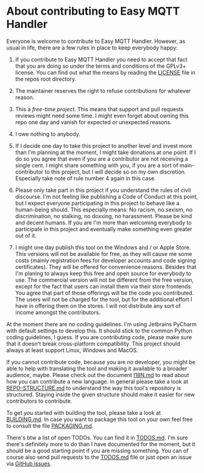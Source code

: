 # About contributing to Easy MQTT Handler

Everyone is welcome to contribute to Easy MQTT Handler. However, as usual in life, there are a few rules in place to keep
everybody happy:

1. If you contribute to Easy MQTT Handler you need to accept that fact that you are doing so under the terms and conditions
of the GPLv3+ license. You can find out what the means by reading the [LICENSE](../LICENSE) file in the repos root directory.

2. The maintainer reserves the right to refuse contributions for whatever reason.

3. This a _free-time project_. This means that support and pull requests reviews might need some time. 
I might even forget about owning this repo one day and vanish for expected or unexpected reasons.

4. I owe nothing to anybody.

5. If I decide one day to take this project to another level and invest more than I'm planning at the moment, I might 
take donations at one point. If I do so you agree that even if you are a contributor are not receiving a single cent.
I might share something with you, if you are a sort of main-contributor to this project, but I will decide so on my
own discretion. Especially take note of rule number 4 again in this case.

6. Please only take part in this project if you understand the rules of civil discourse. I'm not feeling like
publishing a Code of Conduct at this point, but I expect everyone participating in this project to behave like a 
human-being should. This especially means: No racism, no sexism, no discrimination, no stalking, no doxxing, 
no harassment. Please be kind and decent humans. If you are I'm more than welcoming everybody to participate in 
this project and eventually make something even greater out of it.

7. I might one day publish this tool on the Windows and / or Apple Store. This versions will not be available for free, 
as they will cause me some costs (mainly registration fees for developer accounts and code signing certificates).
They will be offered for convenience reasons. Besides that I'm planing to always keep this free and open source for
everybody to use. The commercial version will not be different from the free version, except for the fact that users can
install them via their store frontends. You agree that part of those offerings will be the code you contributed. The users 
will not be charged for the tool, but for the additional effort I have in offering them on the stores. I will not
distribute any sort of income amongst the contributors.

At the moment there are no coding guidelines. I'm using Jetbrains PyCharm with default settings to develop this.
It should stick to the common Python coding guidelines, I guess. If you are contributing code, please make sure that
it doesn't break cross-platform compatibility. This project should always at least support Linux, Windows and MacOS.

If you cannot contribute code, because you are no developer, you might be able to help with translating the tool and
making it available to a broader audience, maybe. Please check out the document [I18N.md](I18N.md) to read about how you can
contribute a new language. In general please take a look at [REPO-STRUCTURE.md](REPO-STRUCTURE.md) to understand the
way this tool's repository is structured. Staying inside the given structure should make it easier for new contributors
to contribute.

To get you started with building the tool, please take a look at [BUILDING.md](BUILDING.md).
In case you want to package this tool on your own feel free to consult the file [PACKAGING.md](PACKAGING.md).

There's btw a list of open TODOs. You can find it in [TODOS.md](TODOS.md). 
I'm sure there's definitely more to do than I have documented for the moment, but it should be a good starting point if
you are missing something. You can of course also send pull requests to the [TODOS.md](TODOS.md) file or just open an issue 
via [GitHub issues](https://github.com/andzeil/easy-mqtt-handler/issues).

